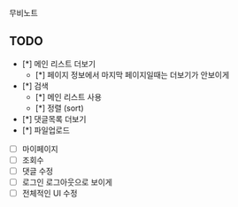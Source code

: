 무비노트

## TODO

- [*] 메인 리스트 더보기
  - [*] 페이지 정보에서 마지막 페이지일때는 더보기가 안보이게
- [*] 검색
  - [*] 메인 리스트 사용
  - [*] 정렬 (sort)
- [*] 댓글목록 더보기
- [*] 파일업로드
- [ ] 마이페이지
- [ ] 조회수
- [ ] 댓글 수정
- [ ] 로그인 로그아웃으로 보이게
- [ ] 전체적인 UI 수정